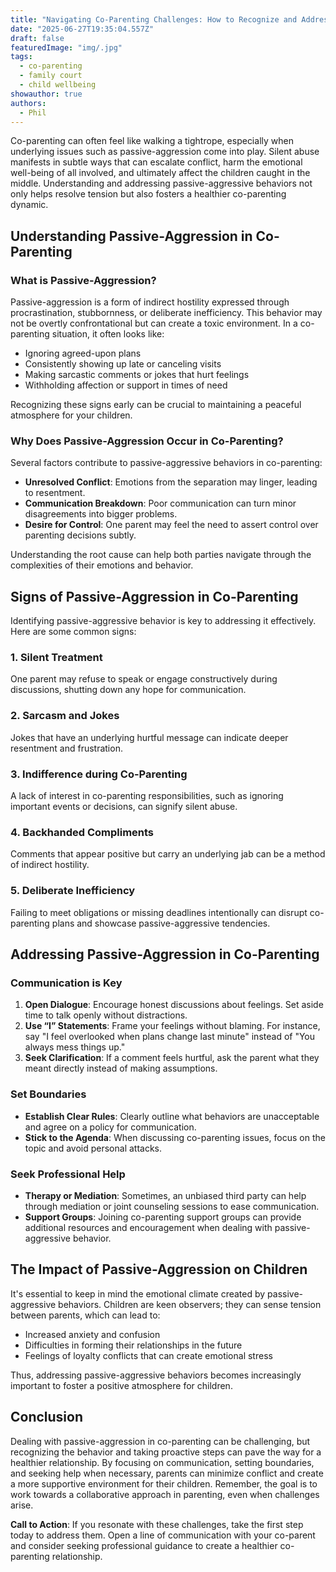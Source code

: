 ```yaml
---
title: "Navigating Co-Parenting Challenges: How to Recognize and Address Passive-Aggression in Silent Abuse"
date: "2025-06-27T19:35:04.557Z"
draft: false
featuredImage: "img/.jpg"
tags:
  - co-parenting
  - family court
  - child wellbeing
showauthor: true
authors:
  - Phil
---
```




Co-parenting can often feel like walking a tightrope, especially when underlying issues such as passive-aggression come into play. Silent abuse manifests in subtle ways that can escalate conflict, harm the emotional well-being of all involved, and ultimately affect the children caught in the middle. Understanding and addressing passive-aggressive behaviors not only helps resolve tension but also fosters a healthier co-parenting dynamic.

## Understanding Passive-Aggression in Co-Parenting

### What is Passive-Aggression?

Passive-aggression is a form of indirect hostility expressed through procrastination, stubbornness, or deliberate inefficiency. This behavior may not be overtly confrontational but can create a toxic environment. In a co-parenting situation, it often looks like:

- Ignoring agreed-upon plans
- Consistently showing up late or canceling visits
- Making sarcastic comments or jokes that hurt feelings
- Withholding affection or support in times of need

Recognizing these signs early can be crucial to maintaining a peaceful atmosphere for your children.

### Why Does Passive-Aggression Occur in Co-Parenting?

Several factors contribute to passive-aggressive behaviors in co-parenting:

- **Unresolved Conflict**: Emotions from the separation may linger, leading to resentment.
- **Communication Breakdown**: Poor communication can turn minor disagreements into bigger problems.
- **Desire for Control**: One parent may feel the need to assert control over parenting decisions subtly.

Understanding the root cause can help both parties navigate through the complexities of their emotions and behavior.

## Signs of Passive-Aggression in Co-Parenting

Identifying passive-aggressive behavior is key to addressing it effectively. Here are some common signs:

### 1. Silent Treatment

One parent may refuse to speak or engage constructively during discussions, shutting down any hope for communication.

### 2. Sarcasm and Jokes

Jokes that have an underlying hurtful message can indicate deeper resentment and frustration.

### 3. Indifference during Co-Parenting

A lack of interest in co-parenting responsibilities, such as ignoring important events or decisions, can signify silent abuse.

### 4. Backhanded Compliments

Comments that appear positive but carry an underlying jab can be a method of indirect hostility.

### 5. Deliberate Inefficiency

Failing to meet obligations or missing deadlines intentionally can disrupt co-parenting plans and showcase passive-aggressive tendencies.

## Addressing Passive-Aggression in Co-Parenting

### Communication is Key

1. **Open Dialogue**: Encourage honest discussions about feelings. Set aside time to talk openly without distractions.
2. **Use “I” Statements**: Frame your feelings without blaming. For instance, say "I feel overlooked when plans change last minute" instead of "You always mess things up."
3. **Seek Clarification**: If a comment feels hurtful, ask the parent what they meant directly instead of making assumptions.

### Set Boundaries

- **Establish Clear Rules**: Clearly outline what behaviors are unacceptable and agree on a policy for communication. 
- **Stick to the Agenda**: When discussing co-parenting issues, focus on the topic and avoid personal attacks.

### Seek Professional Help

- **Therapy or Mediation**: Sometimes, an unbiased third party can help through mediation or joint counseling sessions to ease communication.
- **Support Groups**: Joining co-parenting support groups can provide additional resources and encouragement when dealing with passive-aggressive behavior.

## The Impact of Passive-Aggression on Children

It's essential to keep in mind the emotional climate created by passive-aggressive behaviors. Children are keen observers; they can sense tension between parents, which can lead to:
- Increased anxiety and confusion
- Difficulties in forming their relationships in the future
- Feelings of loyalty conflicts that can create emotional stress

Thus, addressing passive-aggressive behaviors becomes increasingly important to foster a positive atmosphere for children.

## Conclusion

Dealing with passive-aggression in co-parenting can be challenging, but recognizing the behavior and taking proactive steps can pave the way for a healthier relationship. By focusing on communication, setting boundaries, and seeking help when necessary, parents can minimize conflict and create a more supportive environment for their children. Remember, the goal is to work towards a collaborative approach in parenting, even when challenges arise.

**Call to Action**: If you resonate with these challenges, take the first step today to address them. Open a line of communication with your co-parent and consider seeking professional guidance to create a healthier co-parenting relationship.

